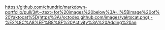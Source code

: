 https://github.com/chundric/markdown-portfolio/pull/3#:~:text=for%20images%20below%3A-,!%5BImage%20of%20Yaktocat%5D(https%3A//octodex.github.com/images/yaktocat.png),-%E2%8C%A8%EF%B8%8F%20Activity%3A%20Adding%20an
